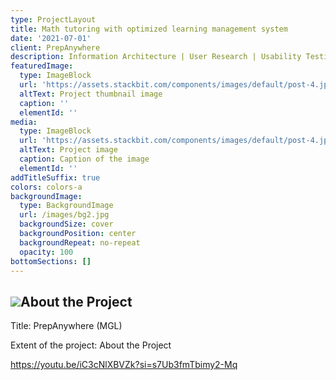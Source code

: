 ```yaml
---
type: ProjectLayout
title: Math tutoring with optimized learning management system
date: '2021-07-01'
client: PrepAnywhere
description: Information Architecture | User Research | Usability Testing | Service Design
featuredImage:
  type: ImageBlock
  url: 'https://assets.stackbit.com/components/images/default/post-4.jpeg'
  altText: Project thumbnail image
  caption: ''
  elementId: ''
media:
  type: ImageBlock
  url: 'https://assets.stackbit.com/components/images/default/post-4.jpeg'
  altText: Project image
  caption: Caption of the image
  elementId: ''
addTitleSuffix: true
colors: colors-a
backgroundImage:
  type: BackgroundImage
  url: /images/bg2.jpg
  backgroundSize: cover
  backgroundPosition: center
  backgroundRepeat: no-repeat
  opacity: 100
bottomSections: []
---
```

## ![](https://youtu.be/iC3cNlXBVZk?si=s7Ub3fmTbimy2-Mq)About the Project

Title: PrepAnywhere (MGL)

Extent of the project: About the Project

<https://youtu.be/iC3cNlXBVZk?si=s7Ub3fmTbimy2-Mq>
